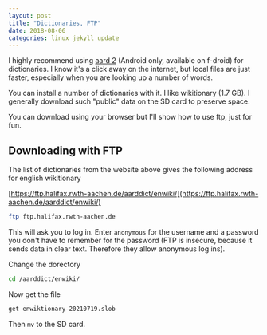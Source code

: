 ```yaml
---
layout: post
title: "Dictionaries, FTP"
date: 2018-08-06
categories: linux jekyll update
---
```


I highly recommend using [aard 2](http://aarddict.org/) (Android only, available on f-droid) for dictionaries. I know it's a click away on the internet, but local files are just faster, especially when you are looking up a number of words.

You can install a number of dictionaries with it. I like wikitionary (1.7 GB). I generally download such "public" data on the SD card to preserve space.

You can download using your browser but I'll show how to use ftp, just for fun.

## Downloading with FTP

The list of dictionaries from the website above gives the following address for english wikitionary

[https://ftp.halifax.rwth-aachen.de/aarddict/enwiki/](https://ftp.halifax.rwth-aachen.de/aarddict/enwiki/)


``` bash
ftp ftp.halifax.rwth-aachen.de
```

This will ask you to log in. Enter `anonymous` for the username and a password you don't have to remember for the password (FTP is insecure, because it sends data in clear text. Therefore they allow anonymous log ins).

Change the dorectory

``` bash
cd /aarddict/enwiki/
```

Now get the file

``` bash
get enwiktionary-20210719.slob
```

Then `mv` to the SD card.

